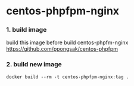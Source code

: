 # centos-phpfpm-nginx

### 1. build image

build this image before build centos-phpfm-nginx
https://github.com/ppongsak/centos-phpfpm


### 2. build new image 
``` docker build --rm -t centos-phpfpm-nginx:tag . ```
